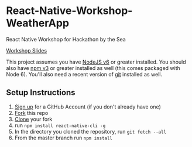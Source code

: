 # React-Native-Workshop-WeatherApp
React Native Workshop for Hackathon by the Sea

[Workshop Slides](https://docs.google.com/presentation/d/1gmlnTwyuVvHDsVjTq046NF4B7A8LTwHdbPd5H-0z8GY/edit?usp=sharing)

This project assumes you have [NodeJS v6](http://nodejs.org/) or greater installed. You should
also have [npm v3](https://www.npmjs.com/) or greater installed as well (this comes packaged
with Node 6). You'll also need a recent version of [git](https://git-scm.com/) installed
as well.

## Setup Instructions

1. [Sign up](https://github.com/join) for a GitHub Account (if you don't already have one)
2. [Fork](https://help.github.com/articles/fork-a-repo/) this repo
3. [Clone](https://help.github.com/articles/cloning-a-repository/) your fork
4. run `npm install react-native-cli -g`
5. In the directory you cloned the repository, run `git fetch --all`
6. From the master branch run `npm install`
